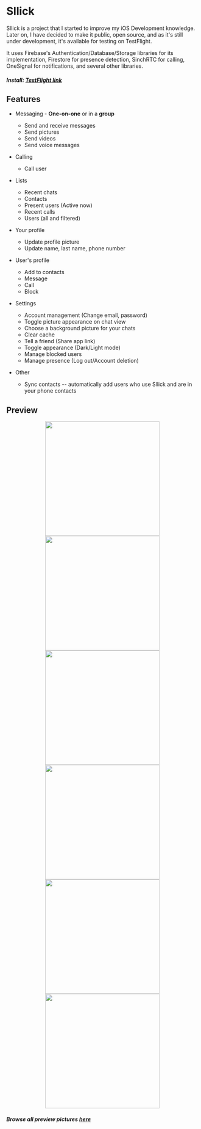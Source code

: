 # Sllick

Sllick is a project that I started to improve my iOS Development knowledge. Later on, I have decided to make it public, open source, and as it's still under development, it's available for testing on TestFlight.

It uses Firebase's Authentication/Database/Storage libraries for its implementation, Firestore for presence detection, SinchRTC for calling, OneSignal for notifications, and several other libraries.

##### Install: [TestFlight link](https://testflight.apple.com/join/hcylw8w4)

##  Features

- Messaging - **One-on-one** or in a **group**
  - Send and receive messages 
  - Send pictures
  - Send videos
  - Send voice messages
- Calling
    - Call user
- Lists
    - Recent chats
    - Contacts
    - Present users (Active now)
    - Recent calls
    - Users (all and filtered)

- Your profile
    - Update profile picture
    - Update name, last name, phone number
- User's profile
    - Add to contacts
    - Message
    - Call
    - Block
- Settings
    - Account management (Change email, password)
    - Toggle picture appearance on chat view
    - Choose a background picture for your chats
    - Clear cache
    - Tell a friend (Share app link)
    - Toggle appearance (Dark/Light mode)
    - Manage blocked users
    - Manage presence (Log out/Account deletion)
- Other
    - Sync contacts -- automatically add users who use Sllick and are in your phone contacts

## Preview


<p align="center" markdown="1">
<img src="https://i.imgur.com/P1JcClK.png" width="300" />
<img src="https://i.imgur.com/OQ8TQhR.png" width="300" />
<img src="https://i.imgur.com/OH4zUIO.png" width="300" />
<img src=https://i.imgur.com/OqUwRIn.png" width="300" />
<img src="https://i.imgur.com/jKsKDas.png" width="300" />
<img src="https://i.imgur.com/gKdtPIw.png" width="300" /> 
</p>

##### *Browse all preview pictures [here](https://imgur.com/a/8oQpSnp)*
